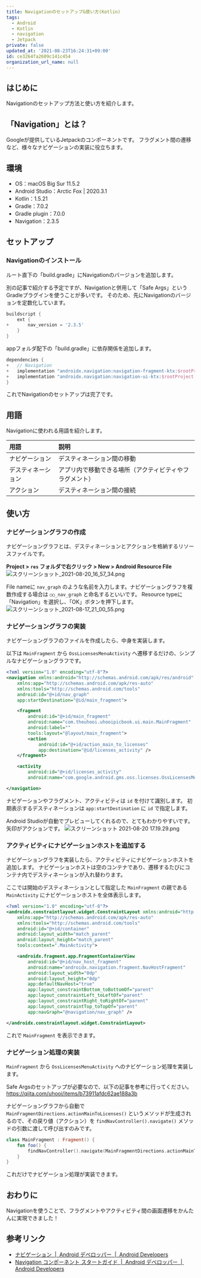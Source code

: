 ```yaml
---
title: Navigationのセットアップ&使い方(Kotlin)
tags:
  - Android
  - Kotlin
  - navigation
  - Jetpack
private: false
updated_at: '2021-08-23T16:24:31+09:00'
id: ce3264fa2609c141c454
organization_url_name: null
---
```

## はじめに

Navigationのセットアップ方法と使い方を紹介します。

## 「Navigation」とは？

Googleが提供しているJetpackのコンポーネントです。
フラグメント間の遷移など、様々なナビゲーションの実装に役立ちます。

## 環境

- OS：macOS Big Sur 11.5.2
- Android Studio：Arctic Fox | 2020.3.1
- Kotlin：1.5.21
- Gradle：7.0.2
- Gradle plugin：7.0.0
- Navigation：2.3.5

## セットアップ

### Navigationのインストール

ルート直下の「build.gradle」にNavigationのバージョンを追加します。

別の記事で紹介する予定ですが、Navigationと併用して「Safe Args」というGradleプラグインを使うことが多いです。
そのため、先にNavigationのバージョンを定数化しています。

```diff_groovy:/build.gradle
buildscript {
    ext {
+       nav_version = '2.3.5'
    }
}
```

appフォルダ配下の「build.gradle」に依存関係を追加します。

```diff_groovy:/app/build.gradle
dependencies {
+   // Navigation
+   implementation "androidx.navigation:navigation-fragment-ktx:$rootProject.nav_version"
+   implementation "androidx.navigation:navigation-ui-ktx:$rootProject.nav_version"
}
```

これでNavigationのセットアップは完了です。

## 用語

Navigationに使われる用語を紹介します。

|用語|説明|
|:--|:--|
|ナビゲーション|デスティネーション間の移動|
|デスティネーション|アプリ内で移動できる場所（アクティビティやフラグメント）|
|アクション|デスティネーション間の接続|

## 使い方

### ナビゲーショングラフの作成

ナビゲーショングラフとは、デスティネーションとアクションを格納するリソースファイルです。

__Project > `res` フォルダで右クリック > New > Android Resource File__
![スクリーンショット_2021-08-20_16_57_34.png](https://qiita-image-store.s3.ap-northeast-1.amazonaws.com/0/138245/e57f817a-38ff-711f-5192-5c43066dfe20.png)

File nameに `nav_graph` のような名前を入力します。ナビゲーショングラフを複数作成する場合は `○○_nav_graph` と命名するといいです。
Resource typeに「Navigation」を選択し、「OK」ボタンを押下します。
![スクリーンショット_2021-08-17_21_00_55.png](https://qiita-image-store.s3.ap-northeast-1.amazonaws.com/0/138245/fd581fb8-ed6b-25c4-40e9-77b3d1eae68c.png)

### ナビゲーショングラフの実装

ナビゲーショングラフのファイルを作成したら、中身を実装します。

以下は `MainFragment` から `OssLicensesMenuActivity` へ遷移するだけの、シンプルなナビゲーショングラフです。

```xml:nav_graph.xml
<?xml version="1.0" encoding="utf-8"?>
<navigation xmlns:android="http://schemas.android.com/apk/res/android"
    xmlns:app="http://schemas.android.com/apk/res-auto"
    xmlns:tools="http://schemas.android.com/tools"
    android:id="@+id/nav_graph"
    app:startDestination="@id/main_fragment">

    <fragment
        android:id="@+id/main_fragment"
        android:name="com.theuhooi.uhooipicbook.ui.main.MainFragment"
        android:label=""
        tools:layout="@layout/main_fragment">
        <action
            android:id="@+id/action_main_to_licenses"
            app:destination="@id/licenses_activity" />
    </fragment>

    <activity
        android:id="@+id/licenses_activity"
        android:name="com.google.android.gms.oss.licenses.OssLicensesMenuActivity" />

</navigation>
```

ナビゲーションやフラグメント、アクティビティは `id` を付けて識別します。
初期表示するデスティネーションは `app:startDestination` に `id` で指定します。

Android Studioが自動でプレビューしてくれるので、とてもわかりやすいです。
矢印がアクションです。
![スクリーンショット 2021-08-20 17.19.29.png](https://qiita-image-store.s3.ap-northeast-1.amazonaws.com/0/138245/43964f5c-53b0-2c24-c49a-e7e319467191.png)

### アクティビティにナビゲーションホストを追加する

ナビゲーショングラフを実装したら、アクティビティにナビゲーションホストを追加します。
ナビゲーションホストは空のコンテナであり、遷移するたびにコンテナ内でデスティネーションが入れ替わります。

ここでは開始のデスティネーションとして指定した `MainFragment` の親である `MainActivity` にナビゲーションホストを全体表示します。

```xml:main_activity.xml
<?xml version="1.0" encoding="utf-8"?>
<androidx.constraintlayout.widget.ConstraintLayout xmlns:android="http://schemas.android.com/apk/res/android"
    xmlns:app="http://schemas.android.com/apk/res-auto"
    xmlns:tools="http://schemas.android.com/tools"
    android:id="@+id/container"
    android:layout_width="match_parent"
    android:layout_height="match_parent"
    tools:context=".MainActivity">

    <androidx.fragment.app.FragmentContainerView
        android:id="@+id/nav_host_fragment"
        android:name="androidx.navigation.fragment.NavHostFragment"
        android:layout_width="0dp"
        android:layout_height="0dp"
        app:defaultNavHost="true"
        app:layout_constraintBottom_toBottomOf="parent"
        app:layout_constraintLeft_toLeftOf="parent"
        app:layout_constraintRight_toRightOf="parent"
        app:layout_constraintTop_toTopOf="parent"
        app:navGraph="@navigation/nav_graph" />

</androidx.constraintlayout.widget.ConstraintLayout>
```

これで `MainFragment` を表示できます。

### ナビゲーション処理の実装

`MainFragment` から `OssLicensesMenuActivity` へのナビゲーション処理を実装します。

Safe Argsのセットアップが必要なので、以下の記事を参考に行ってください。
https://qiita.com/uhooi/items/b73911afdc62ae188a3b

ナビゲーショングラフから自動で `MainFragmentDirections.actionMainToLicenses()` というメソッドが生成されるので、その戻り値（アクション）を `findNavController().navigate()` メソッドの引数に渡して呼び出すのみです。

```kotlin:MainFragment.kt
class MainFragment : Fragment() {
    fun foo() {
        findNavController().navigate(MainFragmentDirections.actionMainToLicenses())
    }
}
```

これだけでナビゲーション処理が実装できます。

## おわりに

Navigationを使うことで、フラグメントやアクティビティ間の画面遷移をかんたんに実現できました！

## 参考リンク

- [ナビゲーション  |  Android デベロッパー  |  Android Developers](https://developer.android.com/guide/navigation?hl=ja&authuser=1)
- [Navigation コンポーネント スタートガイド  |  Android デベロッパー  |  Android Developers](https://developer.android.com/guide/navigation/navigation-getting-started?hl=ja&authuser=1#groovy)

